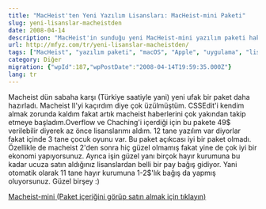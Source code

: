 ```yaml
---
title: "MacHeist'ten Yeni Yazılım Lisansları: MacHeist-mini Paketi"
slug: yeni-lisanslar-macheistden
date: 2008-04-14
description: "MacHeist'in sunduğu yeni MacHeist-mini yazılım paketi hakkında. Overflow ve ChaChing gibi uygulamaları içeren paketin değerlendirmesi ve hayır kurumlarına yapılan bağış boyutu."
url: http://mfyz.com/tr/yeni-lisanslar-macheistden/
tags: ["MacHeist", "yazılım paketi", "macOS", "Apple", "uygulama", "lisans", "indirim", "Overflow", "ChaChing", "hayırseverlik"]
category: Diğer
migration: {"wpId":187,"wpPostDate":"2008-04-14T19:59:35.000Z"}
lang: tr
---
```


Macheist dün sabaha karşı (Türkiye saatiyle yani) yeni ufak bir paket daha hazırladı. Macheist II'yi kaçırdım diye çok üzülmüştüm. CSSEdit'i kendim almak zorunda kaldım fakat artık macheist haberlerini çok yakından takip etmeye başladım.Overflow ve Chaching'i içerdiği için bu pakete 49$ verilebilir diyerek az önce lisanslarımı aldım. 12 tane yazılım var diyorlar fakat içinde 3 tane çocuk oyunu var. Bu paket açıkcası iyi bir paket olmadı. Özellikle de macheist 2'den sonra hiç güzel olmamış fakat yine de çok iyi bir ekonomi yapıyorsunuz. Ayrıca işin güzel yanı birçok hayır kurumuna bu kadar ucuza satın aldığınız lisanslardan belli bir pay bağış gidiyor. Yani otomatik olarak 11 tane hayır kurumuna 1-2$'lık bağış da yapmış oluyorsunuz. Güzel birşey :)

[Macheist-mini (Paket içeriğini görüp satın almak için tıklayın)]("https://www.macheist.com/buy/referral/102219")
